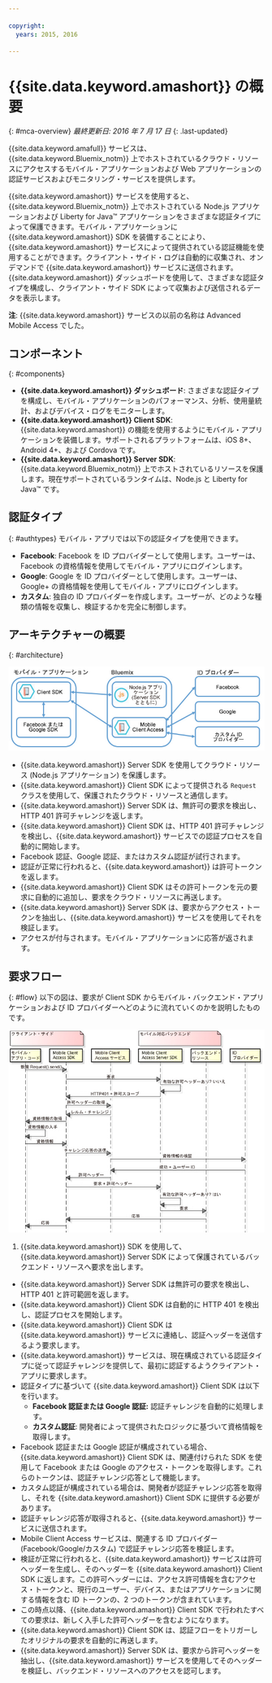 ```yaml
---

copyright:
  years: 2015, 2016

---
```


# {{site.data.keyword.amashort}} の概要
{: #mca-overview}
*最終更新日: 2016 年 7 月 17 日*
{: .last-updated}

{{site.data.keyword.amafull}} サービスは、{{site.data.keyword.Bluemix_notm}} 上でホストされているクラウド・リソースにアクセスするモバイル・アプリケーションおよび Web アプリケーションの認証サービスおよびモニタリング・サービスを提供します。

{{site.data.keyword.amashort}} サービスを使用すると、{{site.data.keyword.Bluemix_notm}} 上でホストされている Node.js アプリケーションおよび Liberty for Java&trade; アプリケーションをさまざまな認証タイプによって保護できます。モバイル・アプリケーションに {{site.data.keyword.amashort}} SDK を装備することにより、{{site.data.keyword.amashort}} サービスによって提供されている認証機能を使用することができます。クライアント・サイド・ログは自動的に収集され、オンデマンドで {{site.data.keyword.amashort}} サービスに送信されます。{{site.data.keyword.amashort}} ダッシュボードを使用して、さまざまな認証タイプを構成し、クライアント・サイド SDK によって収集および送信されるデータを表示します。

**注**: {{site.data.keyword.amashort}} サービスの以前の名称は Advanced Mobile Access でした。

## コンポーネント
{: #components}

* **{{site.data.keyword.amashort}} ダッシュボード**: さまざまな認証タイプを構成し、モバイル・アプリケーションのパフォーマンス、分析、使用量統計、およびデバイス・ログをモニターします。
* **{{site.data.keyword.amashort}} Client SDK**: {{site.data.keyword.amashort}} の機能を使用するようにモバイル・アプリケーションを装備します。サポートされるプラットフォームは、iOS 8+、Android 4+、および Cordova です。
* **{{site.data.keyword.amashort}} Server SDK**: {{site.data.keyword.Bluemix_notm}} 上でホストされているリソースを保護します。現在サポートされているランタイムは、Node.js と Liberty for Java&trade; です。

## 認証タイプ
{: #authtypes}
モバイル・アプリでは以下の認証タイプを使用できます。
* **Facebook**: Facebook を ID プロバイダーとして使用します。ユーザーは、Facebook の資格情報を使用してモバイル・アプリにログインします。
* **Google**: Google を ID プロバイダーとして使用します。ユーザーは、Google+ の資格情報を使用してモバイル・アプリにログインします。
* **カスタム**: 独自の ID プロバイダーを作成します。ユーザーが、どのような種類の情報を収集し、検証するかを完全に制御します。

## アーキテクチャーの概要
{: #architecture}

![image](images/mca-overview.jpg)

* {{site.data.keyword.amashort}} Server SDK を使用してクラウド・リソース (Node.js アプリケーション) を保護します。
* {{site.data.keyword.amashort}} Client SDK によって提供される `Request` クラスを使用して、保護されたクラウド・リソースと通信します。
* {{site.data.keyword.amashort}} Server SDK は、無許可の要求を検出し、HTTP 401 許可チャレンジを返します。
* {{site.data.keyword.amashort}} Client SDK は、HTTP 401 許可チャレンジを検出し、{{site.data.keyword.amashort}} サービスでの認証プロセスを自動的に開始します。
* Facebook 認証、Google 認証、またはカスタム認証が試行されます。
* 認証が正常に行われると、{{site.data.keyword.amashort}} は許可トークンを返します。
* {{site.data.keyword.amashort}} Client SDK はその許可トークンを元の要求に自動的に追加し、要求をクラウド・リソースに再送します。
* {{site.data.keyword.amashort}} Server SDK は、要求からアクセス・トークンを抽出し、{{site.data.keyword.amashort}} サービスを使用してそれを検証します。
* アクセスが付与されます。モバイル・アプリケーションに応答が返されます。

## 要求フロー
{: #flow}
以下の図は、要求が Client SDK からモバイル・バックエンド・アプリケーションおよび ID プロバイダーへどのように流れていくのかを説明したものです。

![image](images/mca-sequence-overview.jpg)

1. {{site.data.keyword.amashort}} SDK を使用して、{{site.data.keyword.amashort}} Server SDK によって保護されているバックエンド・リソースへ要求を出します。
* {{site.data.keyword.amashort}} Server SDK は無許可の要求を検出し、HTTP 401 と許可範囲を返します。
* {{site.data.keyword.amashort}} Client SDK は自動的に HTTP 401 を検出し、認証プロセスを開始します。
* {{site.data.keyword.amashort}} Client SDK は {{site.data.keyword.amashort}} サービスに連絡し、認証ヘッダーを送信するよう要求します。
* {{site.data.keyword.amashort}} サービスは、現在構成されている認証タイプに従って認証チャレンジを提供して、最初に認証するようクライアント・アプリに要求します。
* 認証タイプに基づいて {{site.data.keyword.amashort}} Client SDK は以下を行います。
   * **Facebook 認証または Google 認証:** 認証チャレンジを自動的に処理します。
   * **カスタム認証**: 開発者によって提供されたロジックに基づいて資格情報を取得します。
* Facebook 認証または Google 認証が構成されている場合、{{site.data.keyword.amashort}} Client SDK は、関連付けられた SDK を使用して Facebook または Google のアクセス・トークンを取得します。これらのトークンは、認証チャレンジ応答として機能します。
* カスタム認証が構成されている場合は、開発者が認証チャレンジ応答を取得し、それを {{site.data.keyword.amashort}} Client SDK に提供する必要があります。
* 認証チャレンジ応答が取得されると、{{site.data.keyword.amashort}} サービスに送信されます。
* Mobile Client Access サービスは、関連する ID プロバイダー (Facebook/Google/カスタム) で認証チャレンジ応答を検証します。
* 検証が正常に行われると、{{site.data.keyword.amashort}} サービスは許可ヘッダーを生成し、そのヘッダーを {{site.data.keyword.amashort}} Client SDK に返します。この許可ヘッダーには、アクセス許可情報を含むアクセス・トークンと、現行のユーザー、デバイス、またはアプリケーションに関する情報を含む ID トークンの、2 つのトークンが含まれています。
* この時点以降、{{site.data.keyword.amashort}} Client SDK で行われたすべての要求は、新しく入手した許可ヘッダーを含むようになります。
* {{site.data.keyword.amashort}} Client SDK は、認証フローをトリガーしたオリジナルの要求を自動的に再送します。
* {{site.data.keyword.amashort}} Server SDK は、要求から許可ヘッダーを抽出し、{{site.data.keyword.amashort}} サービスを使用してそのヘッダーを検証し、バックエンド・リソースへのアクセスを認可します。
